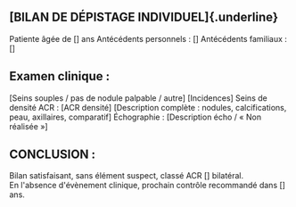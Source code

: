 ## [BILAN DE DÉPISTAGE INDIVIDUEL]{.underline}
Patiente âgée de [\] ans
Antécédents personnels : [\]
Antécédents familiaux : [\]

## Examen clinique :
[Seins souples / pas de nodule palpable / autre\]
[Incidences\]
Seins de densité ACR : [ACR densité\]
[Description complète : nodules, calcifications, peau, axillaires, comparatif\]
Échographie : [Description écho / « Non réalisée »\]

## CONCLUSION :
Bilan satisfaisant, sans élément suspect, classé ACR [\] bilatéral.\
En l'absence d'évènement clinique, prochain contrôle recommandé dans [\] ans.
